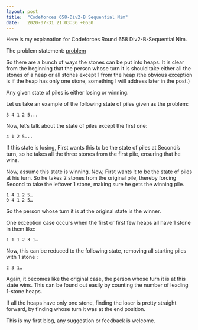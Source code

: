 ```yaml
---
layout: post
title:  "Codeforces 658-Div2-B Sequential Nim"
date:   2020-07-31 21:03:36 +0530
---
```

Here is my explanation for Codeforces Round 658 Div2-B-Sequential Nim.

The problem statement: [problem][ques]

So there are a bunch of ways the stones can be put into heaps. It is clear from the beginning that the person whose turn it is should take either all the stones of a heap or all stones except 1 from the heap (the obvious exception is if the heap has only one stone, something I will address later in the post.)

Any given state of piles is either losing or winning. 

Let us take an example of the following state of piles given as the problem: 
  	
```
3 4 1 2 5...
```
	
Now, let’s talk about the state of piles except the first one:
	
```
4 1 2 5...
```
	
If this state is losing, First wants this to be the state of piles at Second’s turn, so he takes all the three stones from the first pile, ensuring that he wins.

Now, assume this state is winning. Now, First wants it to be the state of piles at his turn. So he takes 2 stones from the original pile, thereby forcing Second to take the leftover 1 stone, making sure he gets the winning pile.
	
```
1 4 1 2 5…
0 4 1 2 5…
```
	
So the person whose turn it is at the original state is the winner.

One exception case occurs when the first or first few heaps all have 1 stone in them like:

```
1 1 1 2 3 1…
```
	
Now, this can be reduced to the following state, removing all starting piles with 1 stone :
	
```
2 3 1…
```
	
Again, it becomes like the original case, the person whose turn it is at this state wins. This can be found out easily by counting the number of leading 1-stone heaps. 

If all the heaps have only one stone, finding the loser is pretty straight forward, by finding whose turn it was at the end position.

This is my first blog, any suggestion or feedback is welcome.

[ques]: https://codeforces.com/contest/1382/problem/B

